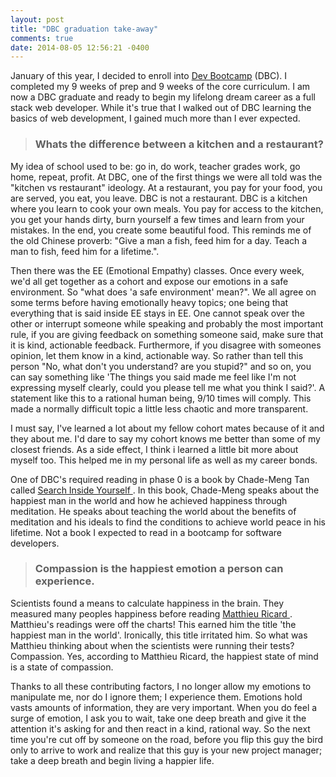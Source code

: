 ```yaml
---
layout: post
title: "DBC graduation take-away"
comments: true
date: 2014-08-05 12:56:21 -0400
---
```


January of this year, I decided to enroll into [Dev Bootcamp](http://devbootcamp.com) (DBC). I completed my 9 weeks of prep and 9 weeks of the core curriculum. I am now a DBC graduate and ready to begin my lifelong dream career as a full stack web developer. While it's true that I walked out of DBC learning the basics of web development, I gained much more than I ever expected.

> ### Whats the difference between a kitchen and a restaurant?

My idea of school used to be: go in, do work, teacher grades work, go home, repeat, profit. At DBC, one of the first things we were all told was the "kitchen vs restaurant" ideology. At a restaurant, you pay for your food, you are served, you eat, you leave. DBC is not a restaurant. DBC is a kitchen where you learn to cook your own meals. You pay for access to the kitchen, you get your hands dirty, burn yourself a few times and learn from your mistakes. In the end, you create some beautiful food. This reminds me of the old Chinese proverb: "Give a man a fish, feed him for a day. Teach a man to fish, feed him for a lifetime.".

Then there was the EE (Emotional Empathy) classes. Once every week, we'd all get together as a cohort and expose our emotions in a safe environment. So "what does 'a safe environment' mean?". We all agree on some terms before having emotionally heavy topics; one being that everything that is said inside EE stays in EE. One cannot speak over the other or interrupt someone while speaking and probably the most important rule, if you are giving feedback on something someone said, make sure that it is kind, actionable feedback. Furthermore, if you disagree with someones opinion, let them know in a kind, actionable way. So rather than tell this person "No, what don't you understand? are you stupid?" and so on, you can say something like 'The things you said made me feel like I'm not expressing myself clearly, could you please tell me what you think I said?'. A statement like this to a rational human being, 9/10 times will comply. This made a normally difficult topic a little less chaotic and more transparent.

I must say, I've learned a lot about my fellow cohort mates because of it and they about me. I'd dare to say my cohort knows me better than some of my closest friends. As a side effect, I think i learned a little bit more about myself too. This helped me in my personal life as well as my career bonds.

One of DBC's required reading in phase 0 is a book by Chade-Meng Tan called [Search Inside Yourself ](http://www.amazon.com/Search-Inside-Yourself-Unexpected-Achieving/dp/0062116924). In this book, Chade-Meng speaks about the happiest man in the world and how he achieved happiness through meditation. He speaks about teaching the world about the benefits of meditation and his ideals to find the conditions to achieve world peace in his lifetime. Not a book I expected to read in a bootcamp for software developers.

> ### Compassion is the happiest emotion a person can experience.

Scientists found a means to calculate happiness in the brain. They measured many peoples happiness before reading [Matthieu Ricard ](http://en.wikipedia.org/wiki/Matthieu_Ricard). Matthieu's readings were off the charts! This earned him the title 'the happiest man in the world'. Ironically, this title irritated him. So what was Matthieu thinking about when the scientists were running their tests? Compassion. Yes, according to Matthieu Ricard, the happiest state of mind is a state of compassion.

Thanks to all these contributing factors, I no longer allow my emotions to manipulate me, nor do I ignore them; I experience them. Emotions hold vasts amounts of information, they are very important. When you do feel a surge of emotion, I ask you to wait, take one deep breath and give it the attention it's asking for and then react in a kind, rational way. So the next time you're cut off by someone on the road, before you flip this guy the bird only to arrive to work and realize that this guy is your new project manager; take a deep breath and begin living a happier life.
